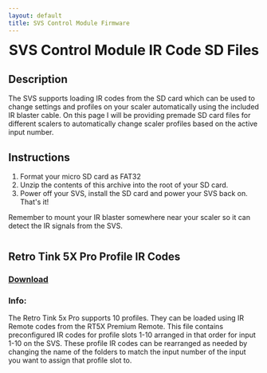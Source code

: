 ```yaml
---
layout: default
title: SVS Control Module Firmware
---
```


<h1 align="center" style="margin-top: 0px;">SVS Control Module IR Code SD Files</h1>

<p style="margin:20px;"></p>

## Description

The SVS supports loading IR codes from the SD card which can be used to change settings and profiles on your scaler automatically using the included IR blaster cable. On this page I will be providing premade SD card files for different scalers to automatically change scaler profiles based on the active input number.

<p style="margin:20px;"></p>

## Instructions️

1. Format your micro SD card as FAT32
2. Unzip the contents of this archive into the root of your SD card.
3. Power off your SVS, install the SD card and power your SVS back on. That's it!

Remember to mount your IR blaster somewhere near your scaler so it can detect the IR signals from the SVS.

<p style="margin:41px;"></p>


## Retro Tink 5X Pro Profile IR Codes

### [Download](https://github.com/Arthrimus/SVS_Firmware_Repository/raw/refs/heads/main/IR%20Code%20Presets/RT5X%20IR%20Codes.zip)

### Info:
The Retro Tink 5x Pro supports 10 profiles. They can be loaded using IR Remote codes from the RT5X Premium Remote. This file contains preconfigured IR codes for profile slots 1-10 arranged in that order for input 1-10 on the SVS. These profile IR codes can be rearranged as needed by changing the name of the folders to match the input number of the input you want to assign that profile slot to.

<p style="margin:41px;"></p>

<br/>
